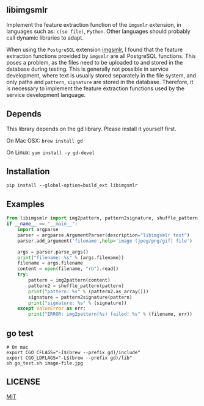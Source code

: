 
## libimgsmlr

Implement the feature extraction function of the `imgsmlr` extension, in languages such as: `c(so file)`, `Python`. Other languages should probably call dynamic libraries to adapt.

When using the `PostgreSQL` extension [imgsmlr](https://github.com/postgrespro/imgsmlr), I found that the feature extraction functions provided by `imgsmlr` are all PostgreSQL functions. This poses a problem, as the files need to be uploaded to and stored in the database during testing. This is generally not possible in service development, where text is usually stored separately in the file system, and only paths and `pattern`, `signature` are stored in the database. Therefore, it is necessary to implement the feature extraction functions used by the service development language.

## Depends

This library depends on the gd library. Please install it yourself first.

On Mac OSX: `brew install gd`

On Linux: `yum install -y gd-devel`

## Installation

```
pip install --global-option=build_ext libimgsmlr
```

## Examples

```python
from libimgsmlr import img2pattern, pattern2signature, shuffle_pattern
if __name__ == "__main__":
    import argparse
    parser = argparse.ArgumentParser(description="libimgsmlr test")
    parser.add_argument('filename',help='image (jpeg/png/gif) file')

    args = parser.parse_args()
    print("filename: %s" % (args.filename))
    filename = args.filename
    content = open(filename, "rb").read()
    try:
        pattern = img2pattern(content)
        pattern2 = shuffle_pattern(pattern)
        print("pattern: %s" % (pattern2.as_array()))
        signature = pattern2signature(pattern)
        print("signature: %s" % (signature))
    except ValueError as err:
        print("ERROR: img2pattern(%s) failed! %s" % (filename, err))
```

## go test

```
# On mac
export CGO_CFLAGS="-I$(brew --prefix gd)/include"
export CGO_LDFLAGS="-L$(brew --prefix gd)/lib"
sh go_test.sh image-file.jpg
```

## LICENSE

[MIT](./LICENSE)
